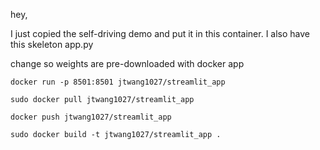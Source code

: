 hey,

I just copied the self-driving demo and put it in this container. I also have this skeleton app.py


change so weights are pre-downloaded with docker app


```
docker run -p 8501:8501 jtwang1027/streamlit_app

sudo docker pull jtwang1027/streamlit_app

docker push jtwang1027/streamlit_app

sudo docker build -t jtwang1027/streamlit_app .
```
